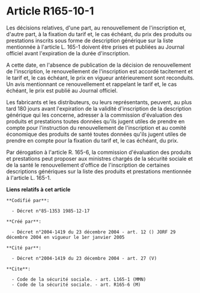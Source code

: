 # Article R165-10-1

Les décisions relatives, d'une part, au renouvellement de l'inscription et, d'autre part, à la fixation du tarif et, le cas
échéant, du prix des produits ou prestations inscrits sous forme de description générique sur la liste mentionnée à l'article
L. 165-1 doivent être prises et publiées au Journal officiel avant l'expiration de la durée d'inscription.

A cette date, en l'absence de publication de la décision de renouvellement de l'inscription, le renouvellement de
l'inscription est accordé tacitement et le tarif et, le cas échéant, le prix en vigueur antérieurement sont reconduits. Un
avis mentionnant ce renouvellement et rappelant le tarif et, le cas échéant, le prix est publié au Journal officiel.

Les fabricants et les distributeurs, ou leurs représentants, peuvent, au plus tard 180 jours avant l'expiration de la
validité d'inscription de la description générique qui les concerne, adresser à la commission d'évaluation des produits et
prestations toutes données qu'ils jugent utiles de prendre en compte pour l'instruction du renouvellement de l'inscription et
au comité économique des produits de santé toutes données qu'ils jugent utiles de prendre en compte pour la fixation du tarif
et, le cas échéant, du prix.

Par dérogation à l'article R. 165-6, la commission d'évaluation des produits et prestations peut proposer aux ministres
chargés de la sécurité sociale et de la santé le renouvellement d'office de l'inscription de certaines descriptions
génériques sur la liste des produits et prestations mentionnée à l'article L. 165-1.

**Liens relatifs à cet article**

	**Codifié par**:

	  - Décret n°85-1353 1985-12-17

	**Créé par**:

	  - Décret n°2004-1419 du 23 décembre 2004 - art. 12 () JORF 29 décembre 2004 en vigueur le 1er janvier 2005

	**Cité par**:

	  - Décret n°2004-1419 du 23 décembre 2004 - art. 27 (V)

	**Cite**:

	  - Code de la sécurité sociale. - art. L165-1 (MMN)
	  - Code de la sécurité sociale. - art. R165-6 (M)
